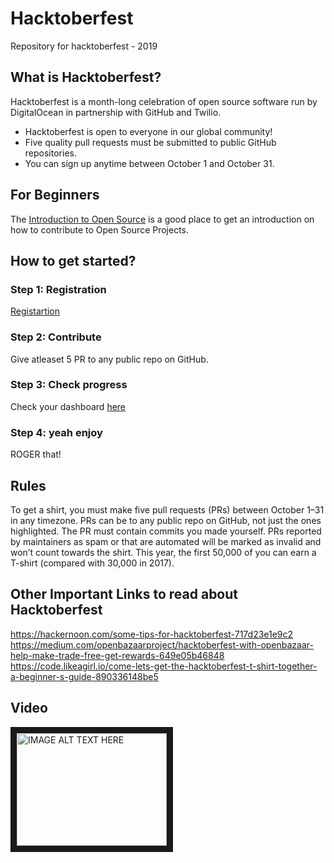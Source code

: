 # Hacktoberfest
Repository for hacktoberfest - 2019

## What is Hacktoberfest?
Hacktoberfest is a month-long celebration of open source software run by DigitalOcean in partnership with GitHub and Twilio.

- Hacktoberfest is open to everyone in our global community!
- Five quality pull requests must be submitted to public GitHub repositories.
- You can sign up anytime between October 1 and October 31.

## For Beginners
The [Introduction to Open Source](https://www.digitalocean.com/community/tutorial_series/an-introduction-to-open-source) is a good place to get an introduction on how to contribute to Open Source Projects.

## How to get started?

### Step 1: Registration
[Registartion](https://hacktoberfest.digitalocean.com)

### Step 2: Contribute
Give atleaset 5 PR to any public repo on GitHub.

### Step 3: Check progress
Check your dashboard [here](https://hacktoberfest.digitalocean.com)

### Step 4: yeah enjoy
ROGER that!

## Rules
To get a shirt, you must make five pull requests (PRs) between October 1–31 in any timezone. PRs can be to any public repo on GitHub, not just the ones highlighted. The PR must contain commits you made yourself. PRs reported by maintainers as spam or that are automated will be marked as invalid and won’t count towards the shirt. This year, the first 50,000 of you can earn a T-shirt (compared with 30,000 in 2017).

## Other Important Links to read about Hacktoberfest 
<https://hackernoon.com/some-tips-for-hacktoberfest-717d23e1e9c2><br  />
<https://medium.com/openbazaarproject/hacktoberfest-with-openbazaar-help-make-trade-free-get-rewards-649e05b46848><br  />
<https://code.likeagirl.io/come-lets-get-the-hacktoberfest-t-shirt-together-a-beginner-s-guide-890336148be5><br  />

## Video
<a href="https://www.youtube.com/watch?v=NigkqsEqYZw" target="_blank"><img src="http://img.youtube.com/vi/NigkqsEqYZw/0.jpg" 
alt="IMAGE ALT TEXT HERE" width="240" height="180" border="10" /></a>

